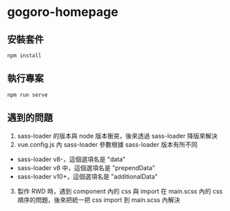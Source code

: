 # gogoro-homepage

## 安裝套件
```
npm install
```

## 執行專案
```
npm run serve
```
## 遇到的問題

1. sass-loader 的版本與 node 版本衝突，後來透過 sass-loader 降版來解決
2. vue.config.js 內 sass-loader 參數根據 sass-loader 版本有所不同
  - sass-loader v8-，這個選項名是 "data"
  - sass-loader v8 中，這個選項名是 "prependData"
  - sass-loader v10+，這個選項名是 "additionalData"
3. 製作 RWD 時，遇到 component 內的 css 與 import 在 main.scss 內的 css 順序的問題，後來把統一把 css import 到 main.scss 內解決
